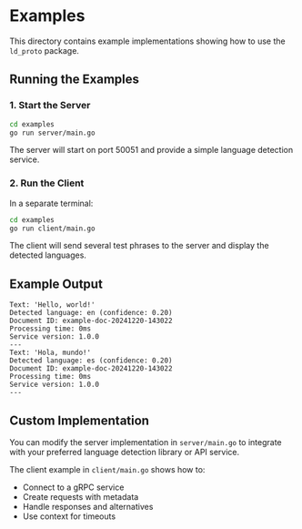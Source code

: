 # Examples

This directory contains example implementations showing how to use the `ld_proto` package.

## Running the Examples

### 1. Start the Server

```bash
cd examples
go run server/main.go
```

The server will start on port 50051 and provide a simple language detection service.

### 2. Run the Client

In a separate terminal:

```bash
cd examples
go run client/main.go
```

The client will send several test phrases to the server and display the detected languages.

## Example Output

```
Text: 'Hello, world!'
Detected language: en (confidence: 0.20)
Document ID: example-doc-20241220-143022
Processing time: 0ms
Service version: 1.0.0
---
Text: 'Hola, mundo!'
Detected language: es (confidence: 0.20)
Document ID: example-doc-20241220-143022
Processing time: 0ms
Service version: 1.0.0
---
```

## Custom Implementation

You can modify the server implementation in `server/main.go` to integrate with your preferred language detection library or API service.

The client example in `client/main.go` shows how to:
- Connect to a gRPC service
- Create requests with metadata
- Handle responses and alternatives
- Use context for timeouts
